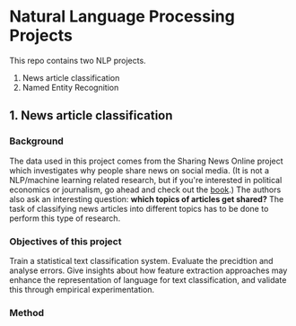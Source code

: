 # Natural Language Processing Projects

<p> This repo contains two NLP projects.</p>
<ol><li>News article classification</li>
<li>Named Entity Recognition</li></ol>

## 1. News article classification

### Background
<p> The data used in this project comes from the Sharing News Online project which investigates why people share news on social media. (It is not a NLP/machine learning related research, but if you're interested in political economics or journalism, go ahead and check out the <a href="https://www.google.com/books/edition/Sharing_News_Online/YQSjDwAAQBAJ?hl=en&gbpv=0">book</a>.)
The authors also ask an interesting question: <b>which topics of articles get shared?</b>
The task of classifying news articles into different topics has to be done to perform this type of research.

</p>


### Objectives of this project
<p>Train a statistical text classification system. 
Evaluate the precidtion and analyse errors.
Give insights about how feature extraction approaches may enhance the representation of language for text classification, and validate this through empirical experimentation.</p>
 
### Method

 
